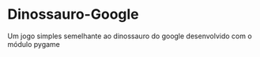 # Dinossauro-Google
 Um jogo simples semelhante ao dinossauro do google desenvolvido com o módulo pygame
